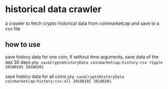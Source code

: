 # historical data crawler

a crawler to fetch crypto historical data from coinmarketcap and save to a csv file

## how to use

save history data for one coin, if without time arguments, save data of the last 30 days
`php saveCryptoHistoryData coinmarketcap:history:csv ripple 20180101 20180201`

save history data for all coins
`php saveCryptoHistoryData coinmarketcap:history:csv:all 20180101 20180201`
